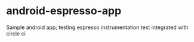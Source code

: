 # android-espresso-app
Sample android app; testing espresso instrumentation test integrated with circle ci
